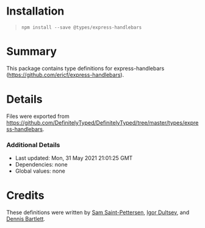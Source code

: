 # Installation
> `npm install --save @types/express-handlebars`

# Summary
This package contains type definitions for express-handlebars (https://github.com/ericf/express-handlebars).

# Details
Files were exported from https://github.com/DefinitelyTyped/DefinitelyTyped/tree/master/types/express-handlebars.

### Additional Details
 * Last updated: Mon, 31 May 2021 21:01:25 GMT
 * Dependencies: none
 * Global values: none

# Credits
These definitions were written by [Sam Saint-Pettersen](https://github.com/stpettersens), [Igor Dultsev](https://github.com/yhaskell), and [Dennis Bartlett](https://github.com/dcbartlett).
